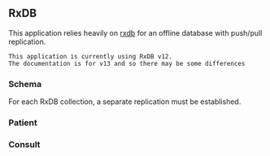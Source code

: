 ## RxDB

This application relies heavily on [rxdb](https://rxdb.info) for an offline database with push/pull replication.

    This application is currently using RxDB v12.
    The documentation is for v13 and so there may be some differences

### Schema

For each RxDB collection, a separate replication must be established.

### Patient

### Consult
